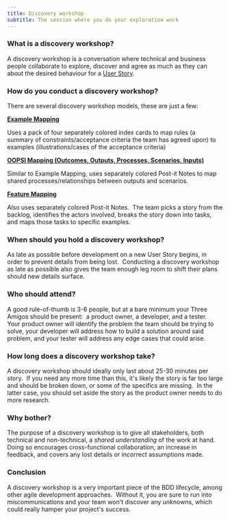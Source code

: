 ```yaml
---
title: Discovery workshop
subtitle: The session where you do your exploration work
---
```


### What is a discovery workshop?

A discovery workshop is a conversation where technical and business people collaborate to explore, discover and agree as much as they can about the desired behaviour for a [User Story](/docs/terms/user-story/).

### How do you conduct a discovery workshop?

There are several discovery workshop models, these are just a few:

[**Example Mapping**](/docs/bdd/example-mapping/)

Uses a pack of four separately colored index cards to map rules (a summary of constraints/acceptance criteria the team has agreed upon) to examples (illustrations/cases of the acceptance criteria)

[**OOPSI Mapping (Outcomes, Outputs, Processes, Scenarios, Inputs)**](https://jennyjmar.com/2016/04/16/bdd-discovery-and-oopsi/)

Similar to Example Mapping, uses separately colored Post-it Notes to map shared processes/relationships between outputs and scenarios.

[**Feature Mapping**](https://johnfergusonsmart.com/feature-mapping-a-simpler-path-from-stories-to-executable-acceptance-criteria/)

Also uses separately colored Post-it Notes.  The team picks a story from the backlog, identifies the actors involved, breaks the story down into tasks, and maps those tasks to specific examples.

### When should you hold a discovery workshop?

As late as possible before development on a new User Story begins, in order to prevent details from being lost.  Conducting a discovery workshop as late as possible also gives the team enough leg room to shift their plans should new details surface.

### Who should attend?

A good rule-of-thumb is 3-6 people, but at a bare minimum your Three Amigos should be present:  a product owner, a developer, and a tester.  Your product owner will identify the problem the team should be trying to solve, your developer will address how to build a solution around said problem, and your tester will address any edge cases that could arise. 

### How long does a discovery workshop take?

A discovery workshop should ideally only last about 25-30 minutes per story.  If you need any more time than this, it's likely the story is far too large and should be broken down, or some of the specifics are missing.  In the latter case, you should set aside the story as the product owner needs to do more research.

### Why bother?

The purpose of a discovery workshop is to give all stakeholders, both technical and non-technical, a *shared understanding* of the work at hand.  Doing so encourages cross-functional collaboration, an increase in feedback, and covers any lost details or incorrect assumptions made.

### Conclusion

A discovery workshop is a very important piece of the BDD lifecycle, among other agile development approaches.  Without it, you are sure to run into miscommunications and your team won't discover any unknowns, which could really hamper your project's success.
